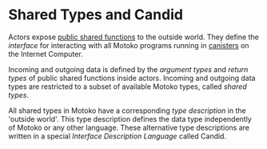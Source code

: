 # Shared Types and Candid
Actors expose [public shared functions](/internet-computer-programming-concepts/actors.html#public-shared-functions-in-actors) to the outside world. They define the *interface* for interacting with all Motoko programs running in [canisters](/internet-computer-programming-concepts/actor-to-canister.html) on the Internet Computer.

Incoming and outgoing data is defined by the *argument types* and *return types* of public shared functions inside actors. Incoming and outgoing data types are restricted to a subset of available Motoko types, called *shared types*. 

All shared types in Motoko have a corresponding *type description* in the 'outside world'. This type description defines the data type independently of Motoko or any other language. These alternative type descriptions are written in a special *Interface Description Language* called Candid.  